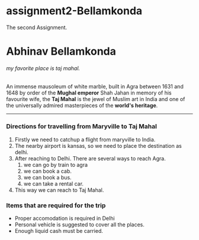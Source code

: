 # assignment2-Bellamkonda
The second Assignment.

# Abhinav Bellamkonda 
###### my favorite place is taj mahal.

An immense mausoleum of white marble, built in Agra between 1631 and 1648 by order of the **Mughal emperor** Shah Jahan in memory of his favourite wife, the **Taj Mahal** is the jewel of Muslim art in India and one of the universally admired masterpieces of the **world's heritage**.

---

### Directions for travelling from Maryville to Taj Mahal

1. Firstly we need to catchup a flight from maryville to India.
2. The nearby airport is kansas, so we need to place the destination as delhi.
3. After reaching to Delhi. There are several ways to reach Agra.
    1. we can go by train to agra
    2. we can book a cab.
    3. we can book a bus.
    4. we can take a rental car.
4. This way we can reach to Taj Mahal.

### Items that are required for the trip
* Proper accomodation is required in Delhi
* Personal vehicle is suggested to cover all the places.
* Enough liquid cash must be carried.

